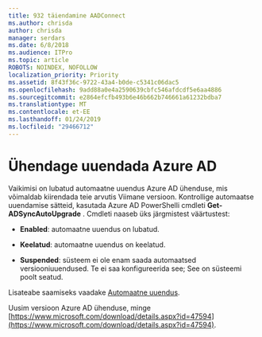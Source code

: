 ```yaml
---
title: 932 täiendamine AADConnect
ms.author: chrisda
author: chrisda
manager: serdars
ms.date: 6/8/2018
ms.audience: ITPro
ms.topic: article
ROBOTS: NOINDEX, NOFOLLOW
localization_priority: Priority
ms.assetid: 8f43f36c-9722-43a4-b0de-c5341c06dac5
ms.openlocfilehash: 9add88a0e4a2590639cbfc546afdcdf5e6aa4886
ms.sourcegitcommit: e2864efcfb493b6e46b662b746661a61232bdba7
ms.translationtype: MT
ms.contentlocale: et-EE
ms.lasthandoff: 01/24/2019
ms.locfileid: "29466712"
---
```

# <a name="upgrade-azure-ad-connect"></a>Ühendage uuendada Azure AD

Vaikimisi on lubatud automaatne uuendus Azure AD ühenduse, mis võimaldab kiirendada teie arvutis Viimane versioon. Kontrollige automaatse uuendamise sätteid, kasutada Azure AD PowerShelli cmdleti **Get-ADSyncAutoUpgrade** . Cmdleti naaseb üks järgmistest väärtustest: 
  
- **Enabled**: automaatne uuendus on lubatud. 
    
- **Keelatud**: automaatne uuendus on keelatud. 
    
- **Suspended**: süsteem ei ole enam saada automaatsed versiooniuuendused. Te ei saa konfigureerida see; See on süsteemi poolt seatud. 
    
Lisateabe saamiseks vaadake [Automaatne uuendus](https://docs.microsoft.com/azure/active-directory/connect/active-directory-aadconnect-feature-automatic-upgrade).
  
Uusim versioon Azure AD ühenduse, minge [https://www.microsoft.com/download/details.aspx?id=47594](https://www.microsoft.com/download/details.aspx?id=47594).
  

